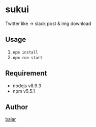 # sukui
Twitter like -> slack post &amp; img download

## Usage
1. `npm install`
1. `npm run start`

## Requirement
* nodejs v8.9.3
* npm v5.5.1

## Author
[balar](https://twitter.com/marefa9cb8)
